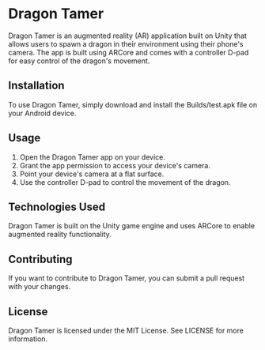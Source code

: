 # Dragon Tamer

Dragon Tamer is an augmented reality (AR) application built on Unity that allows users to spawn a dragon in their environment using their phone's camera. The app is built using ARCore and comes with a controller D-pad for easy control of the dragon's movement.

## Installation

To use Dragon Tamer, simply download and install the Builds/test.apk file on your Android device. 

## Usage

1. Open the Dragon Tamer app on your device.
2. Grant the app permission to access your device's camera.
3. Point your device's camera at a flat surface.
4. Use the controller D-pad to control the movement of the dragon.

## Technologies Used

Dragon Tamer is built on the Unity game engine and uses ARCore to enable augmented reality functionality.

## Contributing

If you want to contribute to Dragon Tamer, you can submit a pull request with your changes.

## License

Dragon Tamer is licensed under the MIT License. See LICENSE for more information.